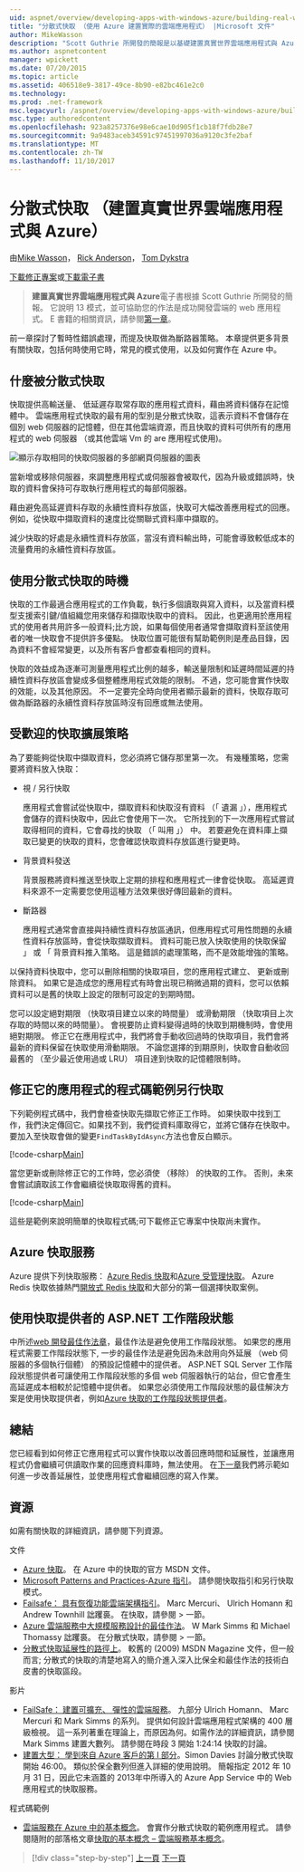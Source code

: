 ```yaml
---
uid: aspnet/overview/developing-apps-with-windows-azure/building-real-world-cloud-apps-with-windows-azure/distributed-caching
title: "分散式快取 （使用 Azure 建置實際的雲端應用程式） |Microsoft 文件"
author: MikeWasson
description: "Scott Guthrie 所開發的簡報是以基礎建置真實世界雲端應用程式與 Azure 的電子書。 它說明 13 模式和做法，他可以..."
ms.author: aspnetcontent
manager: wpickett
ms.date: 07/20/2015
ms.topic: article
ms.assetid: 406518e9-3817-49ce-8b90-e82bc461e2c0
ms.technology: 
ms.prod: .net-framework
msc.legacyurl: /aspnet/overview/developing-apps-with-windows-azure/building-real-world-cloud-apps-with-windows-azure/distributed-caching
msc.type: authoredcontent
ms.openlocfilehash: 923a8257376e98e6cae10d905f1cb18f7fdb28e7
ms.sourcegitcommit: 9a9483aceb34591c97451997036a9120c3fe2baf
ms.translationtype: MT
ms.contentlocale: zh-TW
ms.lasthandoff: 11/10/2017
---
```

<a name="distributed-caching-building-real-world-cloud-apps-with-azure"></a>分散式快取 （建置真實世界雲端應用程式與 Azure）
====================
由[Mike Wasson](https://github.com/MikeWasson)， [Rick Anderson](https://github.com/Rick-Anderson)， [Tom Dykstra](https://github.com/tdykstra)

[下載修正專案](http://code.msdn.microsoft.com/Fix-It-app-for-Building-cdd80df4)或[下載電子書](http://blogs.msdn.com/b/microsoft_press/archive/2014/07/23/free-ebook-building-cloud-apps-with-microsoft-azure.aspx)

> **建置真實世界雲端應用程式與 Azure**電子書根據 Scott Guthrie 所開發的簡報。 它說明 13 模式，並可協助您的作法是成功開發雲端的 web 應用程式。 E 書籍的相關資訊，請參閱[第一章](introduction.md)。


前一章探討了暫時性錯誤處理，而提及快取做為斷路器策略。 本章提供更多背景有關快取，包括何時使用它時，常見的模式使用，以及如何實作在 Azure 中。

## <a name="what-is-distributed-caching"></a>什麼被分散式快取

快取提供高輸送量、 低延遲存取常存取的應用程式資料，藉由將資料儲存在記憶體中。 雲端應用程式快取的最有用的型別是分散式快取，這表示資料不會儲存在個別 web 伺服器的記憶體，但在其他雲端資源，而且快取的資料可供所有的應用程式的 web 伺服器 （或其他雲端 Vm 的 are 應用程式使用)。

![顯示存取相同的快取伺服器的多部網頁伺服器的圖表](distributed-caching/_static/image1.png)

當新增或移除伺服器，來調整應用程式或伺服器會被取代，因為升級或錯誤時，快取的資料會保持可存取執行應用程式的每部伺服器。

藉由避免高延遲資料存取的永續性資料存放區，快取可大幅改善應用程式的回應。 例如，從快取中擷取資料的速度比從關聯式資料庫中擷取的。

減少快取的好處是永續性資料存放區，當沒有資料輸出時，可能會導致較低成本的流量費用的永續性資料存放區。

## <a name="when-to-use-distributed-caching"></a>使用分散式快取的時機

快取的工作最適合應用程式的工作負載，執行多個讀取與寫入資料，以及當資料模型支援索引鍵/值組織您用來儲存和擷取快取中的資料。 因此，也更適用於應用程式的使用者共用許多一般資料;比方說，如果每個使用者通常會擷取資料至該使用者的唯一快取會不提供許多優點。 快取位置可能很有幫助範例則是產品目錄，因為資料不會經常變更，以及所有客戶會都查看相同的資料。

快取的效益成為逐漸可測量應用程式比例的越多，輸送量限制和延遲時間延遲的持續性資料存放區會變成多個整體應用程式效能的限制。 不過，您可能會實作快取的效能，以及其他原因。 不一定要完全時向使用者顯示最新的資料，快取存取可做為斷路器的永續性資料存放區時沒有回應或無法使用。

## <a name="popular-cache-population-strategies"></a>受歡迎的快取擴展策略

為了要能夠從快取中擷取資料，您必須將它儲存那里第一次。 有幾種策略，您需要將資料放入快取：

- 視 / 另行快取

    應用程式會嘗試從快取中，擷取資料和快取沒有資料 （「 遺漏 」），應用程式會儲存的資料快取中，因此它會使用下一次。 它所找到的下一次應用程式嘗試取得相同的資料，它會尋找的快取 （「 叫用 」） 中。 若要避免在資料庫上擷取已變更的快取的資料，您會確認快取資料存放區進行變更時。
- 背景資料發送

    背景服務將資料推送至快取上定期的排程和應用程式一律會從快取。 高延遲資料來源不一定需要您使用這種方法效果很好傳回最新的資料。
- 斷路器

    應用程式通常會直接與持續性資料存放區通訊，但應用程式可用性問題的永續性資料存放區時，會從快取擷取資料。 資料可能已放入快取使用的快取保留 」 或 「 背景資料推入策略。 這是錯誤的處理策略，而不是效能增強的策略。

以保持資料快取中，您可以刪除相關的快取項目，您的應用程式建立、 更新或刪除資料。 如果它是造成您的應用程式有時會出現已稍微過期的資料，您可以依賴資料可以是舊的快取上設定的限制可設定的到期時間。

您可以設定絕對期限 （快取項目建立以來的時間量） 或滑動期限 （快取項目上次存取的時間以來的時間量）。 會視要防止資料變得過時的快取到期機制時，會使用絕對期限。 修正它在應用程式中，我們將會手動收回過時的快取項目，我們會將最新的資料保留在快取使用滑動期限。 不論您選擇的到期原則，快取會自動收回最舊的 （至少最近使用過或 LRU） 項目達到快取的記憶體限制時。

## <a name="sample-cache-aside-code-for-fix-it-app"></a>修正它的應用程式的程式碼範例另行快取

下列範例程式碼中，我們會檢查快取先擷取它修正工作時。 如果快取中找到工作，我們決定傳回它。如果找不到，我們從資料庫取得它，並將它儲存在快取中。 要加入至快取會做的變更`FindTaskByIdAsync`方法也會反白顯示。

[!code-csharp[Main](distributed-caching/samples/sample1.cs?highlight=5,9-11,13-15,19)]

當您更新或刪除修正它的工作時，您必須使 （移除） 的快取的工作。 否則，未來會嘗試讀取該工作會繼續從快取取得舊的資料。

[!code-csharp[Main](distributed-caching/samples/sample2.cs?highlight=7)]

這些是範例來說明簡單的快取程式碼;可下載修正它專案中快取尚未實作。

## <a name="azure-caching-services"></a>Azure 快取服務

Azure 提供下列快取服務： [Azure Redis 快取](https://msdn.microsoft.com/en-us/library/dn690523.aspx)和[Azure 受管理快取](https://msdn.microsoft.com/en-us/library/dn386094.aspx)。 Azure Redis 快取依據熱門[開放式 Redis 快取](http://redis.io/)和大部分的第一個選擇快取案例。

<a id="sessionstate"></a>
## <a name="aspnet-session-state-using-a-cache-provider"></a>使用快取提供者的 ASP.NET 工作階段狀態

中所述[web 開發最佳作法章](web-development-best-practices.md)，最佳作法是避免使用工作階段狀態。 如果您的應用程式需要工作階段狀態下, 一步的最佳作法是避免因為未啟用向外延展 （web 伺服器的多個執行個體） 的預設記憶體中的提供者。 ASP.NET SQL Server 工作階段狀態提供者可讓使用工作階段狀態的多個 web 伺服器執行的站台，但它會產生高延遲成本相較於記憶體中提供者。 如果您必須使用工作階段狀態的最佳解決方案是使用快取提供者，例如[Azure 快取的工作階段狀態提供者](https://msdn.microsoft.com/en-us/library/windowsazure/gg185668.aspx)。

## <a name="summary"></a>總結

您已經看到如何修正它應用程式可以實作快取以改善回應時間和延展性，並讓應用程式仍會繼續可供讀取作業的回應資料庫時，無法使用。 在[下一章](queue-centric-work-pattern.md)我們將示範如何進一步改善延展性，並使應用程式會繼續回應的寫入作業。

## <a name="resources"></a>資源

如需有關快取的詳細資訊，請參閱下列資源。

文件

- [Azure 快取](https://msdn.microsoft.com/en-us/library/gg278356.aspx)。 在 Azure 中的快取的官方 MSDN 文件。
- [Microsoft Patterns and Practices-Azure 指引](https://msdn.microsoft.com/en-us/library/dn568099.aspx)。 請參閱快取指引和另行快取模式。
- [Failsafe： 具有恢復功能雲端架構指引](https://msdn.microsoft.com/en-us/library/windowsazure/jj853352.aspx)。 Marc Mercuri、 Ulrich Homann 和 Andrew Townhill 詘躩裛。 在快取，請參閱 > 一節。
- [Azure 雲端服務中大規模服務設計的最佳作法](https://msdn.microsoft.com/en-us/library/windowsazure/jj717232.aspx)。 W Mark Simms 和 Michael Thomassy 詘躩裛。 在分散式快取，請參閱 > 一節。
- [分散式快取延展性的路徑上](https://msdn.microsoft.com/en-us/magazine/dd942840.aspx)。 較舊的 (2009) MSDN Magazine 文件，但一般而言; 分散式的快取的清楚地寫入的簡介進入深入比保全和最佳作法的技術白皮書的快取區段。

影片

- [FailSafe： 建置可擴充、 彈性的雲端服務](https://channel9.msdn.com/Series/FailSafe)。 九部分 Ulrich Homann、 Marc Mercuri 和 Mark Simms 的系列。 提供如何設計雲端應用程式架構的 400 層級檢視。 這一系列著重在理論上，而原因為何。如需作法的詳細資訊，請參閱 Mark Simms 建置大數列。 請參閱在時段 3 開始 1:24:14 快取的討論。
- [建置大型： 學到來自 Azure 客戶的第 I 部分](https://channel9.msdn.com/Events/Build/2012/3-029)。Simon Davies 討論分散式快取開始 46:00。 類似於保全數列但進入詳細的使用說明。 簡報指定 2012 年 10 月 31 日，因此它未涵蓋的 2013年中所導入的 Azure App Service 中的 Web 應用程式的快取服務。

程式碼範例

- [雲端服務在 Azure 中的基本概念](https://code.msdn.microsoft.com/Cloud-Service-Fundamentals-4ca72649)。 會實作分散式快取的範例應用程式。 請參閱隨附的部落格文章[快取的基本概念 – 雲端服務基本概念](https://blogs.msdn.com/b/windowsazure/archive/2013/10/03/cloud-service-fundamentals-caching-basics.aspx)。

>[!div class="step-by-step"]
[上一頁](transient-fault-handling.md)
[下一頁](queue-centric-work-pattern.md)

